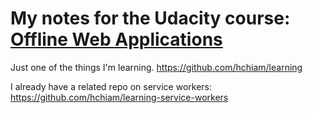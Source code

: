 # My notes for the Udacity course: [Offline Web Applications](https://classroom.udacity.com/courses/ud899)

Just one of the things I'm learning. https://github.com/hchiam/learning

I already have a related repo on service workers: https://github.com/hchiam/learning-service-workers
